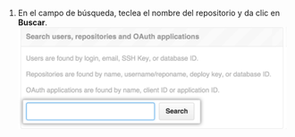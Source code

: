 1. En el campo de búsqueda, teclea el nombre del repositorio y da clic en **Buscar**. ![Campo de búsqueda en la configuración de administrador de sitio](/assets/images/enterprise/site-admin-settings/search-for-things.png)
